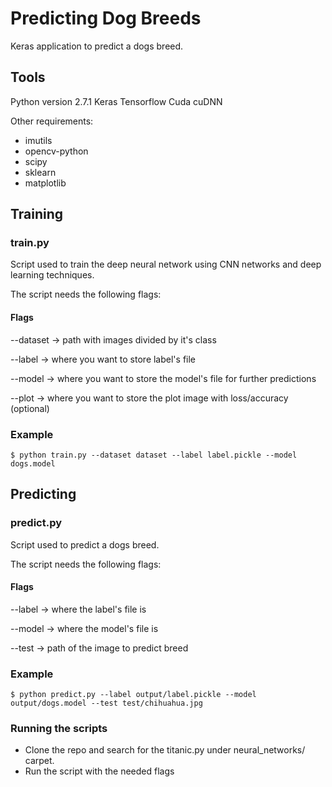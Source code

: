 # Predicting Dog Breeds

Keras application to predict a dogs breed.

## Tools

Python version 2.7.1
Keras
Tensorflow
Cuda
cuDNN

Other requirements:
* imutils
* opencv-python
* scipy
* sklearn
* matplotlib

## Training

### train.py

Script used to train the deep neural network using CNN networks and deep learning techniques.

The script needs the following flags:

#### Flags

--dataset -> path with images divided by it's class

--label   -> where you want to store label's file

--model   -> where you want to store the model's file for further predictions

--plot    -> where you want to store the plot image with loss/accuracy (optional)

### Example
`$ python train.py --dataset dataset --label label.pickle --model dogs.model`

## Predicting

### predict.py

Script used to predict a dogs breed.

The script needs the following flags:

#### Flags

--label   -> where the label's file is

--model   -> where the model's file is

--test    -> path of the image to predict breed

### Example
`$ python predict.py --label output/label.pickle --model output/dogs.model --test test/chihuahua.jpg`

### Running the scripts

* Clone the repo and search for the titanic.py under neural_networks/ carpet.
* Run the script with the needed flags


